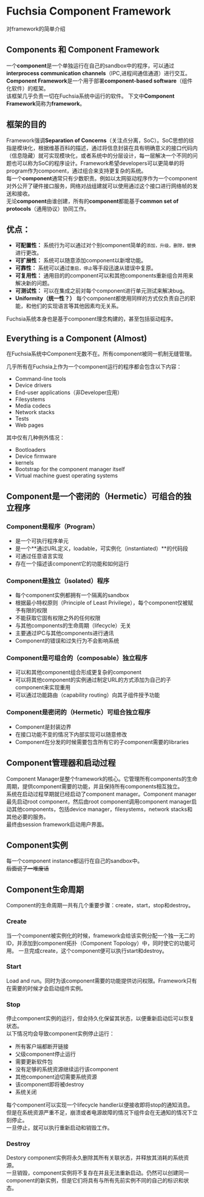 # Fuchsia Component Framework  
对framework的简单介绍

## Components 和 Component Framework  
一个**component**是一个单独运行在自己的sandbox中的程序，可以通过**interprocess communication channels**（IPC,进程间通信通道）进行交互。  
**Component Framework**是一个用于部署**component-based software**（组件化软件）的框架。  
该框架几乎负责一切在Fuchsia系统中运行的软件。
下文中**Component Framework**简称为**framework**。  

## 框架的目的
Framework强调**Separation of Concerns**（关注点分离，SoC）。SoC思想的综指是模块化，根据维基百科的描述，通过将信息封装在具有明确意义的接口代码内（信息隐藏）就可实现模块化，或者系统中的分层设计，每一层解决一个不同的问题也可以称为SoC的程序设计。Framework希望developers可以更简单的将program作为component，通过组合来支持更复杂的系统。  
每一个**component**通常只有少数职责。例如以太网驱动程序作为一个component对外公开了硬件接口服务，网络对战组建就可以使用通过这个接口进行网络帧的发送和接收。  
无论**component**由谁创建，所有的**component**都能基于**common set of protocols**（通用协议）协同工作。  

## 优点：
- **可配置性：** 系统行为可以通过对个别component简单的`添加，升级，删除，替换`进行更改。  
- **可扩展性：** 系统可以随意添加component以新增功能。
- **可靠性：** 系统可以通过`重启，停止`等手段迅速从错误中复原。
- **可复用性：** 通用目的的component可以和其他components重新组合并用来解决新的问题。
- **可测试性：** 可以在集成之前对每个component进行单元测试来解决bug。
- **Uniformity（统一性？）** 每个component都使用同样的方式仅负责自己的职能，和他们的实现语言等其他因素均无关系。  


Fuchsia系统本身也是基于component理念构建的，甚至包括驱动程序。

## Everything is a Component (Almost)  
在Fuchsia系统中Component无数不在。所有component被同一机制无缝管理。  

几乎所有在Fuchsia上作为一个component运行的程序都会包含以下内容：

- Command-line tools
- Device drivers
- End-user applications（非Developer应用）
- Filesystems
- Media codecs
- Network stacks
- Tests
- Web pages  

其中仅有几种例外情况：

- Bootloaders
- Device firmware
- kernels
- Bootstrap for the component manager itself
- Virtual machine guest operating systems

## Component是一个密闭的（Hermetic）可组合的独立程序
### Component是程序（Program）

- 是一个可执行程序单元
- 是一个**通过URL定义，loadable，可实例化（instantiated）**的代码段
- 可通过任意语言实现
- 存在一个描述该component它的功能和如何运行

### Component是独立（isolated）程序

- 每个component实例都拥有一个隔离的sandbox
- 根据最小特权原则（Principle of Least Privilege），每个component仅被赋予有限的权限
- 不能获取它固有权限之外的任何权限
- 与其他components的生命周期（lifecycle）无关
- 主要通过IPC与其他components进行通讯
- Component的错误和过失行为不会影响系统

### Component是可组合的（composable）独立程序

- 可以和其他component组合形成更复杂的component
- 可以将其他component的实例通过制定URL的方式添加为自己的子component来实现重用
- 可以通过功能路由（capability routing）向其子组件授予功能
  
### Component是密闭的（Hermetic）可组合独立程序

- Component是封装边界
- 在接口功能不变的情况下内部实现可以随意修改
- Component在分发的时候需要包含所有它的子component需要的libraries

## Component管理器和启动过程
Component Manager是整个framework的核心。它管理所有components的生命周期，提供component需要的功能，并且保持所有components相互独立。  
系统在启动过程早期就已经启动了component manager。Component manager最先启动root component，然后由root component调用component manager启动其他components，包括device manager，filesystems，network stacks和其他必要的服务。  
最终由session framework启动用户界面。  

## Component实例
每一个component instance都运行在自己的sandbox中。  
~~后面说了一堆废话~~

## Component生命周期
Component的生命周期一共有几个重要步骤：create，start，stop和destroy。  
  
### Create
当一个component被实例化的时候，framework会给该实例分配一个独一无二的ID，并添加到component拓扑（Component Topology）中，同时使它的功能可用。
一旦完成create，这个component便可以执行start和destroy。
  
### Start
Load and run。同时为该component需要的功能提供访问权限。Framework只有在需要的时候才会启动组件实例。

### Stop
停止component实例的运行，但会持久化保留其状态，以便重新启动后可以恢复状态。  
以下情况均会导致component实例停止运行： 

- 所有客户端都断开链接
- 父级component停止运行
- 需要更新软件包
- 没有足够的系统资源继续运行该component
- 其他component迫切需要系统资源
- 该component即将被destroy
- 系统关闭

每个component可以实现一个lifecycle handler以便接收即将stop的通知消息。但是在系统资源严重不足，崩溃或者电源故障的情况下组件会在无通知的情况下立刻停止。  
一旦停止，就可以执行重新启动和销毁工作。
  
### Destroy
Destory component实例将永久删除其所有关联状态，并释放其消耗的系统资源。  
一旦销毁，component实例将不复存在并且无法重新启动。仍然可以创建同一component的新实例，但是它们将具有与所有先前实例不同的自己的标识和状态。